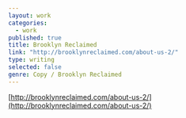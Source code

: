 ```yaml
---
layout: work
categories: 
  - work
published: true
title: Brooklyn Reclaimed
link: "http://brooklynreclaimed.com/about-us-2/"
type: writing
selected: false
genre: Copy / Brooklyn Reclaimed
---
```


[http://brooklynreclaimed.com/about-us-2/](http://brooklynreclaimed.com/about-us-2/)